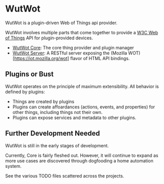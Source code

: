 # WutWot

WutWot is a plugin-driven Web of Things api provider.

WutWot involves multiple parts that come together to provide a [W3C Web of Things](https://www.w3.org/TR/wot-thing-description/) API for plugin-provided devices.

- [WutWot Core](/packages/@wutwot/core): The core thing provider and plugin manager
- [WutWot Server](/packages/wutwot-server): A RESTful server exposing the (Mozilla WOT)[https://iot.mozilla.org/wot] flavor of HTML API bindings.

## Plugins or Bust

WutWot operates on the principle of maximum extensibility. All behavior is defined by plugins:

- Things are created by plugins
- Plugins can create affoardances (actions, events, and properties) for other things, including things not their own.
- Plugins can expose services and metadata to other plugins.

## Further Development Needed

WutWot is still in the early stages of development.

Currently, Core is fairly fleshed out. However, it will continue to expand as more use cases are discovered through dogfooding a home automation system.

See the various TODO files scattered across the projects.
